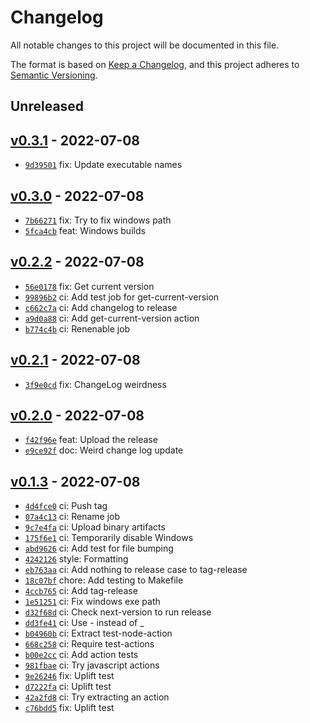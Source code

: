 # Changelog

All notable changes to this project will be documented in this file.

The format is based on [Keep a Changelog](https://keepachangelog.com/en/1.0.0/), and this project adheres to [Semantic Versioning](https://semver.org/spec/v2.0.0.html).

## Unreleased

## [v0.3.1](https://github.com/tomphp/haskell-github-pipeline/releases/tag/v0.3.1) - 2022-07-08

- [`9d39501`](https://github.com/tomphp/haskell-github-pipeline/commit/9d395019f33a43913c500bc94e6925e6e7cc9390) fix: Update executable names

## [v0.3.0](https://github.com/tomphp/haskell-github-pipeline/releases/tag/v0.3.0) - 2022-07-08

- [`7b66271`](https://github.com/tomphp/haskell-github-pipeline/commit/7b6627195fc5995429e72ffeed9d26887b9c41d0) fix: Try to fix windows path
- [`5fca4cb`](https://github.com/tomphp/haskell-github-pipeline/commit/5fca4cb78a5679dbacf0a4971098391781d1eab5) feat: Windows builds

## [v0.2.2](https://github.com/tomphp/haskell-github-pipeline/releases/tag/v0.2.2) - 2022-07-08

- [`56e0178`](https://github.com/tomphp/haskell-github-pipeline/commit/56e01782d773d98d2bd3b9d68b14e22403d9af3b) fix: Get current version
- [`99896b2`](https://github.com/tomphp/haskell-github-pipeline/commit/99896b209b81dedb24453e505f7427ae8a48e735) ci: Add test job for get-current-version
- [`c662c7a`](https://github.com/tomphp/haskell-github-pipeline/commit/c662c7ae63ed0bc274a16e57375f03b28b82c28f) ci: Add changelog to release
- [`a9d0a88`](https://github.com/tomphp/haskell-github-pipeline/commit/a9d0a88dbb00cbcf0fde6d96c4578c784cc1cb21) ci: Add get-current-version action
- [`b774c4b`](https://github.com/tomphp/haskell-github-pipeline/commit/b774c4b91303efaf9ed882af5e4ce6a56fbf7d7b) ci: Renenable job

## [v0.2.1](https://github.com/tomphp/haskell-github-pipeline/releases/tag/v0.2.1) - 2022-07-08

- [`3f9e0cd`](https://github.com/tomphp/haskell-github-pipeline/commit/3f9e0cd22411166ddba56b5bf299f752f0dcbe70) fix: ChangeLog weirdness

## [v0.2.0](https://github.com/tomphp/haskell-github-pipeline/releases/tag/v0.2.0) - 2022-07-08

- [`f42f96e`](https://github.com/tomphp/haskell-github-pipeline/commit/f42f96e4abbed9c1106f2098c9ef7240ca5a3967) feat: Upload the release
- [`e9ce92f`](https://github.com/tomphp/haskell-github-pipeline/commit/e9ce92f68723a0387217f713f21f65a962c43a47) doc: Weird change log update

## [v0.1.3](https://github.com/tomphp/haskell-github-pipeline/releases/tag/v0.1.3) - 2022-07-08

- [`4d4fce0`](https://github.com/tomphp/haskell-github-pipeline/commit/4d4fce0d24f685efae1c88b2ee8c5038624b8320) ci: Push tag
- [`07a4c13`](https://github.com/tomphp/haskell-github-pipeline/commit/07a4c135ca3d506cb2cf2183b5c1b3ee595981ec) ci: Rename job
- [`9c7e4fa`](https://github.com/tomphp/haskell-github-pipeline/commit/9c7e4fae0f0c4fa2af43f5921fbcfa2c3858adaf) ci: Upload binary artifacts
- [`175f6e1`](https://github.com/tomphp/haskell-github-pipeline/commit/175f6e1755ca8ac8c19716cb9f63dca955790542) ci: Temporarily disable Windows
- [`abd9626`](https://github.com/tomphp/haskell-github-pipeline/commit/abd9626fc6b9f7d1adedad46dc9a3495eaeb60f4) ci: Add test for file bumping
- [`4242126`](https://github.com/tomphp/haskell-github-pipeline/commit/424212691ba3c7c75ed3803df577dbf69bcb5eb6) style: Formatting
- [`eb763aa`](https://github.com/tomphp/haskell-github-pipeline/commit/eb763aa75a1d36206805af153e85cc6aa0459c3e) ci: Add nothing to release case to tag-release
- [`18c07bf`](https://github.com/tomphp/haskell-github-pipeline/commit/18c07bf9329614b8ddc8f3a81465d3de21f0af13) chore: Add testing to Makefile
- [`4ccb765`](https://github.com/tomphp/haskell-github-pipeline/commit/4ccb76557752ceefc50423b0a88224e32953186f) ci: Add tag-release
- [`1e51251`](https://github.com/tomphp/haskell-github-pipeline/commit/1e51251893dc067b80ddeb0df2b15fe14a03bbcd) ci: Fix windows exe path
- [`d32f68d`](https://github.com/tomphp/haskell-github-pipeline/commit/d32f68dee8655d09280fba35058e74f38da6bb87) ci: Check next-version to run release
- [`dd3fe41`](https://github.com/tomphp/haskell-github-pipeline/commit/dd3fe412f7c473fd49538f2223cd0d6634ff62d9) ci: Use - instead of _
- [`b04960b`](https://github.com/tomphp/haskell-github-pipeline/commit/b04960ba24cf48892303e08beec1243782b4e575) ci: Extract test-node-action
- [`668c258`](https://github.com/tomphp/haskell-github-pipeline/commit/668c2582284f928b62e9d6286ab84eccc29f5688) ci: Require test-actions
- [`b00e2cc`](https://github.com/tomphp/haskell-github-pipeline/commit/b00e2cc5d5ff13662d73a803b16ee759e8e47cee) ci: Add action tests
- [`981fbae`](https://github.com/tomphp/haskell-github-pipeline/commit/981fbaec034ba9bf4aee97188af4200189707301) ci: Try javascript actions
- [`9e26246`](https://github.com/tomphp/haskell-github-pipeline/commit/9e26246b64e8e7fe3da67b6f116842bc62448799) fix: Uplift test
- [`d7222fa`](https://github.com/tomphp/haskell-github-pipeline/commit/d7222fa9858e5714accaf7853c89746abb88c91a) ci: Uplift test
- [`42a2fd8`](https://github.com/tomphp/haskell-github-pipeline/commit/42a2fd853238c21faa802a53b0ed3da054c2392f) ci: Try extracting an action
- [`c76bdd5`](https://github.com/tomphp/haskell-github-pipeline/commit/c76bdd50153eafe8f4241605c4a1f8560a69f630) fix: Uplift test
